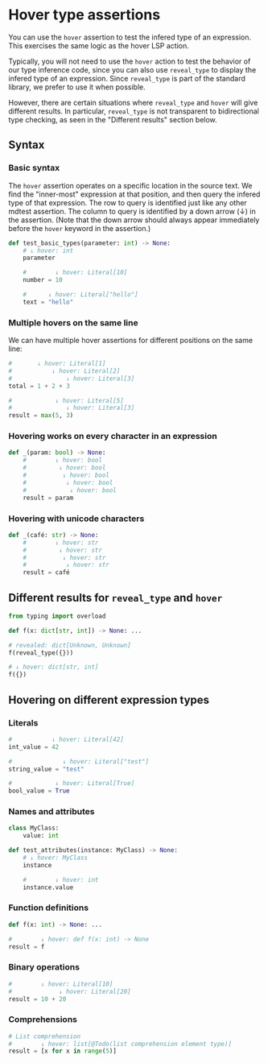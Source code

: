 # Hover type assertions

You can use the `hover` assertion to test the infered type of an expression. This exercises the same
logic as the hover LSP action.

Typically, you will not need to use the `hover` action to test the behavior of our type inference
code, since you can also use `reveal_type` to display the infered type of an expression. Since
`reveal_type` is part of the standard library, we prefer to use it when possible.

However, there are certain situations where `reveal_type` and `hover` will give different results.
In particular, `reveal_type` is not transparent to bidirectional type checking, as seen in the
"Different results" section below.

## Syntax

### Basic syntax

The `hover` assertion operates on a specific location in the source text. We find the "inner-most"
expression at that position, and then query the infered type of that expression. The row to query is
identified just like any other mdtest assertion. The column to query is identified by a down arrow
(↓) in the assertion. (Note that the down arrow should always appear immediately before the `hover`
keyword in the assertion.)

```py
def test_basic_types(parameter: int) -> None:
    # ↓ hover: int
    parameter

    #        ↓ hover: Literal[10]
    number = 10

    #      ↓ hover: Literal["hello"]
    text = "hello"
```

### Multiple hovers on the same line

We can have multiple hover assertions for different positions on the same line:

```py
#       ↓ hover: Literal[1]
#           ↓ hover: Literal[2]
#               ↓ hover: Literal[3]
total = 1 + 2 + 3

#            ↓ hover: Literal[5]
#               ↓ hover: Literal[3]
result = max(5, 3)
```

### Hovering works on every character in an expression

```py
def _(param: bool) -> None:
    #        ↓ hover: bool
    #         ↓ hover: bool
    #          ↓ hover: bool
    #           ↓ hover: bool
    #            ↓ hover: bool
    result = param
```

### Hovering with unicode characters

```py
def _(café: str) -> None:
    #        ↓ hover: str
    #         ↓ hover: str
    #          ↓ hover: str
    #           ↓ hover: str
    result = café
```

## Different results for `reveal_type` and `hover`

```py
from typing import overload

def f(x: dict[str, int]) -> None: ...

# revealed: dict[Unknown, Unknown]
f(reveal_type({}))

# ↓ hover: dict[str, int]
f({})
```

## Hovering on different expression types

### Literals

```py
#           ↓ hover: Literal[42]
int_value = 42

#              ↓ hover: Literal["test"]
string_value = "test"

#            ↓ hover: Literal[True]
bool_value = True
```

### Names and attributes

```py
class MyClass:
    value: int

def test_attributes(instance: MyClass) -> None:
    # ↓ hover: MyClass
    instance

    #        ↓ hover: int
    instance.value
```

### Function definitions

```py
def f(x: int) -> None: ...

#        ↓ hover: def f(x: int) -> None
result = f
```

### Binary operations

```py
#        ↓ hover: Literal[10]
#             ↓ hover: Literal[20]
result = 10 + 20
```

### Comprehensions

```py
# List comprehension
#        ↓ hover: list[@Todo(list comprehension element type)]
result = [x for x in range(5)]
```

